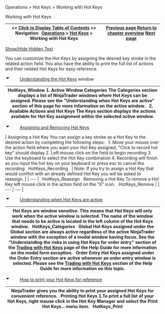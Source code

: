 ﻿


Operations \> Hot Keys \> Working with Hot Keys






















Working with Hot Keys







| \<\< [Click to Display Table of Contents](working_with_hot_keys.md) \>\> **Navigation:**     [Operations](operations-1.md) \> [Hot Keys](hot_key_manager-1.md) \> Working with Hot Keys | [Previous page](hot_key_manager-1.md) [Return to chapter overview](hot_key_manager-1.md) [Next page](trading_with_hot_keys-1.md) |
| --- | --- |




[Show/Hide Hidden Text](javascript:HMToggleExpandAll(!HMAnyToggleOpen()) "Click to open/close expanding sections")









You can customize the Hot Keys by assigning the desired key stroke in the related action field. You also have the ability to print the full list of actions and their related Hot Keys for easy reference.


![tog_minus](tog_minus-1.gif)        [Understanding the Hot Keys](javascript:HMToggle('toggle','UnderstandingTheHotKeys','UnderstandingTheHotKeys_ICON')) window




| HotKeys_Window 1\. Active Window Categories The Categories section displays a list of NinjaTrader windows where Hot Keys can be assigned. Please see the "Understanding when Hot Keys are active" section of this page for more information on the active window.   2\. Available Actions and Hot Keys The Keys section displays the actions available for Hot Key assignment within the selected active window. |
| --- |



![tog_minus](tog_minus-1.gif)        [Assigning and Removing Hot Keys](javascript:HMToggle('toggle','AssigningAndRemovingHotKeys','AssigningAndRemovingHotKeys_ICON'))




| Assigning a Hot Key You can assign a key stroke as a Hot Key to the desired action by completing the following steps:   1\. Move your mouse over the action field where you want your Hot Key assigned, "Click to record hot key" should display 2\. Left mouse click on the field to begin recording 3\. Use the keyboard to select the Hot Key combination 4\. Recording will finish as you input the hot key on your keyboard or press esc to cancel the recording   HotKeys_Recording     | Note: If you try to assign a Hot Key that would conflict with an already defined Hot Key you will be asked to reassign. | | --- |      HotKeys_Reassign   Removing a Hot Key To remove a Hot Key left mouse click in the action field on the "X" icon.   HotKeys_Remove |
| --- | --- |



![tog_minus](tog_minus-1.gif)        [Understanding when Hot Keys are active](javascript:HMToggle('toggle','UnderstandingWhenHotKeysAreActive','UnderstandingWhenHotKeysAreActive_ICON'))




| Hot Keys are window sensitive. This means that Hot Keys will only work when the active window is selected. The name of the window that needs to be active is located in the left column of the Hot Keys window.   HotKeys_Categories   Global Hot Keys assigned under the Global section are always active regardless of the active NinjaTrader window with the exception of a modal window having focus. See the "Understanding the risks in using Hot Keys for order entry" section of the [Trading with Hot Keys](trading_with_hot_keys-1.md) page of the Help Guide for more information on the modal form exception.   Order Entry Hot Keys assigned under the Order Entry section are active whenever an order entry window is selected. Please see the [Trading with Hot Keys](trading_with_hot_keys-1.md) section of the Help Guide for more information on this topic. |
| --- |



![tog_minus](tog_minus-1.gif)        [How to print your Hot Keys for reference](javascript:HMToggle('toggle','HowToPrintYourHotKeysForReference','HowToPrintYourHotKeysForReference_ICON'))




| NinjaTrader gives you the ability to print your assigned Hot Keys for convenient reference.   Printing Hot Keys 1\.To print a full list of your Hot Keys, right mouse click in the Hot Key Manager and select the Print Hot Keys... menu item.   HotKeys_Print |
| --- |










